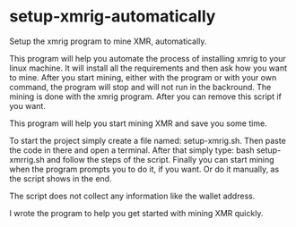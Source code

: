 # setup-xmrig-automatically
Setup the xmrig program to mine XMR, automatically.

This program will help you automate the process of installing xmrig to your linux machine. It will install all the requirements and then ask how you want to mine. After you start mining, either with the program or with your own command, the program will stop and will not run in the backround. The mining is done with the xmrig program. After you can remove this script if you want.

This program will help you start mining XMR and save you some time.

To start the project simply create a file named: setup-xmrig.sh. Then paste the code in there and open a terminal. After that simply type: bash setup-xmrrig.sh and follow the steps of the script. Finally you can start mining when the program prompts you to do it, if you want. Or do it manually, as the script shows in the end.

The script does not collect any information like the wallet address.

I wrote the program to help you get started with mining XMR quickly.
